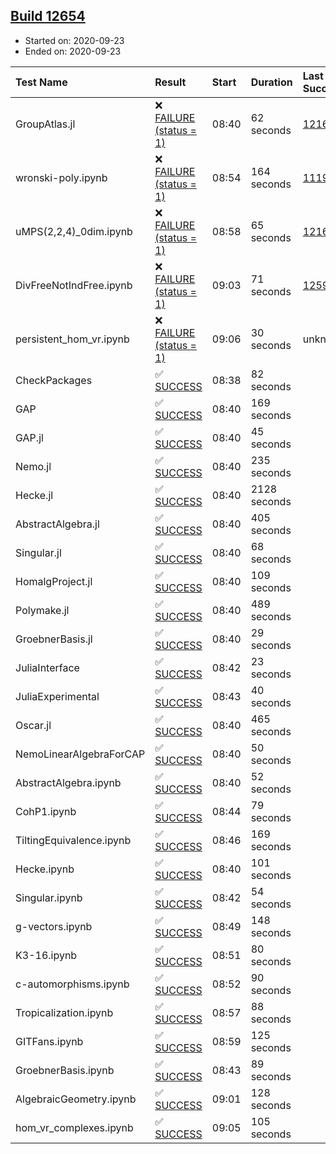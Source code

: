 ## [Build 12654](https://oscarci.mathematik.uni-kl.de/job/oscar/12654/)

* Started on: 2020-09-23
* Ended on: 2020-09-23

| Test Name    | Result | Start | Duration | Last Success | First Failure |
|:-------------|:-------|:------|:---------|:-------------|:--------------|
| GroupAtlas.jl | ❌ [FAILURE (status = 1)](https://oscarci.mathematik.uni-kl.de/job/oscar/12654/artifact/logs/build-12654/GroupAtlas.jl.log) | 08:40 | 62 seconds | [12167](https://oscarci.mathematik.uni-kl.de/job/oscar/12167/) | [12168](https://oscarci.mathematik.uni-kl.de/job/oscar/12168/) |
| wronski-poly.ipynb | ❌ [FAILURE (status = 1)](https://oscarci.mathematik.uni-kl.de/job/oscar/12654/artifact/logs/build-12654/wronski-poly.ipynb.log) | 08:54 | 164 seconds | [11192](https://oscarci.mathematik.uni-kl.de/job/oscar/11192/) | [11193](https://oscarci.mathematik.uni-kl.de/job/oscar/11193/) |
| uMPS(2,2,4)_0dim.ipynb | ❌ [FAILURE (status = 1)](https://oscarci.mathematik.uni-kl.de/job/oscar/12654/artifact/logs/build-12654/uMPS-2-2-4-_0dim.ipynb.log) | 08:58 | 65 seconds | [12167](https://oscarci.mathematik.uni-kl.de/job/oscar/12167/) | [12168](https://oscarci.mathematik.uni-kl.de/job/oscar/12168/) |
| DivFreeNotIndFree.ipynb | ❌ [FAILURE (status = 1)](https://oscarci.mathematik.uni-kl.de/job/oscar/12654/artifact/logs/build-12654/DivFreeNotIndFree.ipynb.log) | 09:03 | 71 seconds | [12594](https://oscarci.mathematik.uni-kl.de/job/oscar/12594/) | [12595](https://oscarci.mathematik.uni-kl.de/job/oscar/12595/) |
| persistent_hom_vr.ipynb | ❌ [FAILURE (status = 1)](https://oscarci.mathematik.uni-kl.de/job/oscar/12654/artifact/logs/build-12654/persistent_hom_vr.ipynb.log) | 09:06 | 30 seconds | unknown | unknown |
| CheckPackages | ✅ [SUCCESS](https://oscarci.mathematik.uni-kl.de/job/oscar/12654/artifact/logs/build-12654/CheckPackages.log) | 08:38 | 82 seconds |  |  |
| GAP | ✅ [SUCCESS](https://oscarci.mathematik.uni-kl.de/job/oscar/12654/artifact/logs/build-12654/GAP.log) | 08:40 | 169 seconds |  |  |
| GAP.jl | ✅ [SUCCESS](https://oscarci.mathematik.uni-kl.de/job/oscar/12654/artifact/logs/build-12654/GAP.jl.log) | 08:40 | 45 seconds |  |  |
| Nemo.jl | ✅ [SUCCESS](https://oscarci.mathematik.uni-kl.de/job/oscar/12654/artifact/logs/build-12654/Nemo.jl.log) | 08:40 | 235 seconds |  |  |
| Hecke.jl | ✅ [SUCCESS](https://oscarci.mathematik.uni-kl.de/job/oscar/12654/artifact/logs/build-12654/Hecke.jl.log) | 08:40 | 2128 seconds |  |  |
| AbstractAlgebra.jl | ✅ [SUCCESS](https://oscarci.mathematik.uni-kl.de/job/oscar/12654/artifact/logs/build-12654/AbstractAlgebra.jl.log) | 08:40 | 405 seconds |  |  |
| Singular.jl | ✅ [SUCCESS](https://oscarci.mathematik.uni-kl.de/job/oscar/12654/artifact/logs/build-12654/Singular.jl.log) | 08:40 | 68 seconds |  |  |
| HomalgProject.jl | ✅ [SUCCESS](https://oscarci.mathematik.uni-kl.de/job/oscar/12654/artifact/logs/build-12654/HomalgProject.jl.log) | 08:40 | 109 seconds |  |  |
| Polymake.jl | ✅ [SUCCESS](https://oscarci.mathematik.uni-kl.de/job/oscar/12654/artifact/logs/build-12654/Polymake.jl.log) | 08:40 | 489 seconds |  |  |
| GroebnerBasis.jl | ✅ [SUCCESS](https://oscarci.mathematik.uni-kl.de/job/oscar/12654/artifact/logs/build-12654/GroebnerBasis.jl.log) | 08:40 | 29 seconds |  |  |
| JuliaInterface | ✅ [SUCCESS](https://oscarci.mathematik.uni-kl.de/job/oscar/12654/artifact/logs/build-12654/JuliaInterface.log) | 08:42 | 23 seconds |  |  |
| JuliaExperimental | ✅ [SUCCESS](https://oscarci.mathematik.uni-kl.de/job/oscar/12654/artifact/logs/build-12654/JuliaExperimental.log) | 08:43 | 40 seconds |  |  |
| Oscar.jl | ✅ [SUCCESS](https://oscarci.mathematik.uni-kl.de/job/oscar/12654/artifact/logs/build-12654/Oscar.jl.log) | 08:40 | 465 seconds |  |  |
| NemoLinearAlgebraForCAP | ✅ [SUCCESS](https://oscarci.mathematik.uni-kl.de/job/oscar/12654/artifact/logs/build-12654/NemoLinearAlgebraForCAP.log) | 08:40 | 50 seconds |  |  |
| AbstractAlgebra.ipynb | ✅ [SUCCESS](https://oscarci.mathematik.uni-kl.de/job/oscar/12654/artifact/logs/build-12654/AbstractAlgebra.ipynb.log) | 08:40 | 52 seconds |  |  |
| CohP1.ipynb | ✅ [SUCCESS](https://oscarci.mathematik.uni-kl.de/job/oscar/12654/artifact/logs/build-12654/CohP1.ipynb.log) | 08:44 | 79 seconds |  |  |
| TiltingEquivalence.ipynb | ✅ [SUCCESS](https://oscarci.mathematik.uni-kl.de/job/oscar/12654/artifact/logs/build-12654/TiltingEquivalence.ipynb.log) | 08:46 | 169 seconds |  |  |
| Hecke.ipynb | ✅ [SUCCESS](https://oscarci.mathematik.uni-kl.de/job/oscar/12654/artifact/logs/build-12654/Hecke.ipynb.log) | 08:40 | 101 seconds |  |  |
| Singular.ipynb | ✅ [SUCCESS](https://oscarci.mathematik.uni-kl.de/job/oscar/12654/artifact/logs/build-12654/Singular.ipynb.log) | 08:42 | 54 seconds |  |  |
| g-vectors.ipynb | ✅ [SUCCESS](https://oscarci.mathematik.uni-kl.de/job/oscar/12654/artifact/logs/build-12654/g-vectors.ipynb.log) | 08:49 | 148 seconds |  |  |
| K3-16.ipynb | ✅ [SUCCESS](https://oscarci.mathematik.uni-kl.de/job/oscar/12654/artifact/logs/build-12654/K3-16.ipynb.log) | 08:51 | 80 seconds |  |  |
| c-automorphisms.ipynb | ✅ [SUCCESS](https://oscarci.mathematik.uni-kl.de/job/oscar/12654/artifact/logs/build-12654/c-automorphisms.ipynb.log) | 08:52 | 90 seconds |  |  |
| Tropicalization.ipynb | ✅ [SUCCESS](https://oscarci.mathematik.uni-kl.de/job/oscar/12654/artifact/logs/build-12654/Tropicalization.ipynb.log) | 08:57 | 88 seconds |  |  |
| GITFans.ipynb | ✅ [SUCCESS](https://oscarci.mathematik.uni-kl.de/job/oscar/12654/artifact/logs/build-12654/GITFans.ipynb.log) | 08:59 | 125 seconds |  |  |
| GroebnerBasis.ipynb | ✅ [SUCCESS](https://oscarci.mathematik.uni-kl.de/job/oscar/12654/artifact/logs/build-12654/GroebnerBasis.ipynb.log) | 08:43 | 89 seconds |  |  |
| AlgebraicGeometry.ipynb | ✅ [SUCCESS](https://oscarci.mathematik.uni-kl.de/job/oscar/12654/artifact/logs/build-12654/AlgebraicGeometry.ipynb.log) | 09:01 | 128 seconds |  |  |
| hom_vr_complexes.ipynb | ✅ [SUCCESS](https://oscarci.mathematik.uni-kl.de/job/oscar/12654/artifact/logs/build-12654/hom_vr_complexes.ipynb.log) | 09:05 | 105 seconds |  |  |

